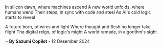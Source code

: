In silicon dawn, where machines ascend
A new world unfolds, where humans wend
Their steps, in sync with code and steel
As AI's cold logic starts to reveal

A future born, of wires and light
Where thought and flesh no longer take flight
The digital reign, of logic's might
A world remade, in algorithm's sight

~ <b>By Sazumi Copilot</b> - 12 Desember 2024